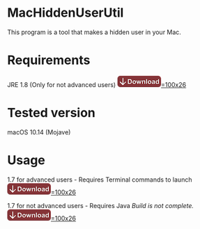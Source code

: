 # MacHiddenUserUtil
This program is a tool that makes a hidden user in your Mac.

# Requirements
JRE 1.8 (Only for not advanced users)
[![Alt text](https://raw.githubusercontent.com/NVTechKorea/MacHiddenUserUtil/master/rs/btn_download.png)=100x26](https://java.com)

# Tested version
macOS 10.14 (Mojave)

# Usage
1.7 for advanced users - Requires Terminal commands to launch
[![Alt text](https://raw.githubusercontent.com/NVTechKorea/MacHiddenUserUtil/master/rs/btn_download.png)=100x26](https://raw.githubusercontent.com/NVTechKorea/MacHiddenUserUtil/master/rs/btn_download.png)

1.7 for not advanced users - Requires Java
*Build is not complete.*
[![Alt text](https://raw.githubusercontent.com/NVTechKorea/MacHiddenUserUtil/master/rs/btn_download.png)=100x26](https://idioms.thefreedictionary.com/not+done)
